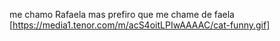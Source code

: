 me chamo Rafaela mas prefiro que me chame de faela
[https://media1.tenor.com/m/acS4oitLPIwAAAAC/cat-funny.gif]
